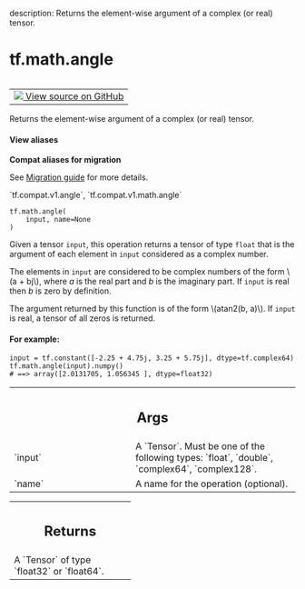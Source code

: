 description: Returns the element-wise argument of a complex (or real) tensor.

<div itemscope itemtype="http://developers.google.com/ReferenceObject">
<meta itemprop="name" content="tf.math.angle" />
<meta itemprop="path" content="Stable" />
</div>

# tf.math.angle

<!-- Insert buttons and diff -->

<table class="tfo-notebook-buttons tfo-api nocontent" align="left">
<td>
  <a target="_blank" href="https://github.com/tensorflow/tensorflow/blob/r2.3/tensorflow/python/ops/math_ops.py#L793-L832">
    <img src="https://www.tensorflow.org/images/GitHub-Mark-32px.png" />
    View source on GitHub
  </a>
</td>
</table>



Returns the element-wise argument of a complex (or real) tensor.

<section class="expandable">
  <h4 class="showalways">View aliases</h4>
  <p>
<b>Compat aliases for migration</b>
<p>See
<a href="https://www.tensorflow.org/guide/migrate">Migration guide</a> for
more details.</p>
<p>`tf.compat.v1.angle`, `tf.compat.v1.math.angle`</p>
</p>
</section>

<pre class="devsite-click-to-copy prettyprint lang-py tfo-signature-link">
<code>tf.math.angle(
    input, name=None
)
</code></pre>



<!-- Placeholder for "Used in" -->

Given a tensor `input`, this operation returns a tensor of type `float` that
is the argument of each element in `input` considered as a complex number.

The elements in `input` are considered to be complex numbers of the form
\\(a + bj\\), where *a* is the real part and *b* is the imaginary part.
If `input` is real then *b* is zero by definition.

The argument returned by this function is of the form \\(atan2(b, a)\\).
If `input` is real, a tensor of all zeros is returned.

#### For example:



```
input = tf.constant([-2.25 + 4.75j, 3.25 + 5.75j], dtype=tf.complex64)
tf.math.angle(input).numpy()
# ==> array([2.0131705, 1.056345 ], dtype=float32)
```

<!-- Tabular view -->
 <table class="responsive fixed orange">
<colgroup><col width="214px"><col></colgroup>
<tr><th colspan="2"><h2 class="add-link">Args</h2></th></tr>

<tr>
<td>
`input`
</td>
<td>
A `Tensor`. Must be one of the following types: `float`, `double`,
`complex64`, `complex128`.
</td>
</tr><tr>
<td>
`name`
</td>
<td>
A name for the operation (optional).
</td>
</tr>
</table>



<!-- Tabular view -->
 <table class="responsive fixed orange">
<colgroup><col width="214px"><col></colgroup>
<tr><th colspan="2"><h2 class="add-link">Returns</h2></th></tr>
<tr class="alt">
<td colspan="2">
A `Tensor` of type `float32` or `float64`.
</td>
</tr>

</table>

